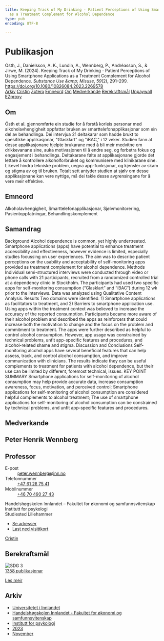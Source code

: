 ```yaml
---
title: Keeping Track of My Drinking - Patient Perceptions of Using Smartphone Applications
  as a Treatment Complement for Alcohol Dependence
type: pub
encoding: UTF-8

---
```

<h1>Publikasjon</h1>
<article id="csl-bib-container-78W968L5" class="csl-bib-container">
  <div class="csl-bib-body"> <div class="csl-entry">Östh, J., Danielsson, A. K., Lundin, A., Wennberg, P., Andréasson, S., &#38; Jirwe, M. (2024). Keeping Track of My Drinking - Patient Perceptions of Using Smartphone Applications as a Treatment Complement for Alcohol Dependence. <i>Substance Use &#38;amp; Misuse</i>, <i>59</i>(2), 291–299. <a href="https://doi.org/10.1080/10826084.2023.2269578">https://doi.org/10.1080/10826084.2023.2269578</a></div> </div>
  <div class="csl-bib-buttons">
    <a href="#taxonomy-article-78W968L5" alt="archive" class="csl-bib-button">Arkiv</a>
    <a href="https://app.cristin.no/results/show.jsf?id=2192655" alt="Cristin" class="csl-bib-button">Cristin</a>
    <a href="http://zotero.org/groups/5881554/items/78W968L5" alt="Zotero" class="csl-bib-button">Zotero</a>
    <a href="#keywords-article-78W968L5" alt="keywords" class="csl-bib-button">Emneord</a>
    <a href="#about-article-78W968L5" alt="about_pub" class="csl-bib-button">Om</a>
    <a href="#contributors-article-78W968L5" alt="contributors" class="csl-bib-button">Medverkande</a>
    <a href="#sdg-article-78W968L5" alt="sdg" class="csl-bib-button">Berekraftsmål</a>
    <a href="https://www.tandfonline.com/doi/pdf/10.1080/10826084.2023.2269578?needAccess=true" alt="Unpaywall" class="csl-bib-button">Unpaywall</a>
    <a href="https://www.tandfonline.com/doi/pdf/10.1080/10826084.2023.2269578?needAccess=true" alt="EZproxy" class="csl-bib-button">EZproxy</a>
  </div>
  <div id="csl-bib-meta-container-78W968L5"></div>
</article>
<div id="csl-bib-meta-78W968L5" class="csl-bib-meta">
  <article id="about-article-78W968L5" class="about_pub-article">
    <h1>Om</h1>
    Östh et al. gjennomførte ein studie for å forstå korleis personar med alkoholavhengigheit oppfattar bruken av smarttelefonapplikasjonar som ein del av behandlinga. Dei intervjua 21 deltakarar som hadde brukt to spesifikke applikasjonar, "Glasklart" og "iBAC," i 12 veker. Studien fann at desse applikasjonane hjelpte brukarane med å bli meir medvitne om drikkevanane sine, auka motivasjonen til å endre seg, og forbetra fokus og engasjement i behandlinga. Deltakarane følte at applikasjonane gjorde det lettare å kontrollere alkoholforbruket og kommunisere med klinikarane sine. Likevel hindra tekniske problem, uegna app-funksjonar, og kjensler av skam og stigma av og til bruken. Totalt sett antyder studien at sjølv om desse applikasjonane kan vere nyttige, må dei takle desse avgrensingane for å vere meir effektive.
  </article>
  <article id="keywords-article-78W968L5" class="keywords-article">
    <h1>Emneord</h1>
    Alkoholavhengigheit, Smarttelefonapplikasjonar, Sjølvmonitorering, Pasientoppfatningar, Behandlingskomplement
  </article>
  <article id="abstract-article-78W968L5" class="abstract-article">
    <h1>Samandrag</h1>
    Background Alcohol dependence is common, yet highly undertreated. Smartphone applications (apps) have potential to enhance treatment accessibility and effectiveness, however evidence is limited, especially studies focussing on user experiences. The aim was to describe patient perceptions on the usability and acceptability of self-monitoring apps provided as treatment complement for alcohol dependence. Methods Individual semi-structured interviews were conducted through video or phone calls with 21 participants, recruited from a randomized controlled trial at a dependency clinic in Stockholm. The participants had used two specific apps for self-monitoring consumption (“Glasklart” and “iBAC”) during 12 wk prior to the interviews. Data was analyzed using Qualitative Content Analysis. Results Two domains were identified: 1) Smartphone applications as facilitators to treatment, and 2) Barriers to smartphone application use. Using apps within the treatment context was believed to increase the accuracy of the reported consumption. Participants became more aware of their alcohol problem and described the apps as reinforcers that could increase both the motivation to change and the focus on the problem and commitment to treatment. The apps were further described as helpful to control alcohol consumption. However, app usage was constrained by technical problems, unfit app-specific features and procedures, and alcohol-related shame and stigma. Discussion and Conclusions Self-monitoring alcohol apps have several beneficial features that can help assess, track, and control alcohol consumption, and improve communication with clinicians. The results indicate they can be useful complements to treatment for patients with alcohol dependence, but their use can be limited by different, foremost technical, issues. KEY POINT SUMMARY Smartphone applications for self-monitoring of alcohol consumption may help provide accurate data, increase consumption awareness, focus, motivation, and perceived control; Smartphone applications for self-monitoring of alcohol consumption are considered helpful complements to alcohol treatment; The use of smartphone applications for self-monitoring of alcohol consumption can be constrained by technical problems, and unfit app-specific features and procedures.
  </article>
  <article id="contributors-article-78W968L5" class="contributors-article">
    <h1>Medverkande</h1>
    <div class="personas"> <div class="vrtx-hinn-person-card"> <div class="photo"> <i class="lar la-user-circle missing-person"></i> </div> <div class="info"> <hgroup><h1>Peter Henrik Wennberg</h1> <h2>Professor</h2> </hgroup><dl> <dt>E-post</dt> <dd> <a href="mailto:peter.wennberg@inn.no">peter.wennberg@inn.no</a> </dd> <dt>Telefonnummer</dt> <dd><a href="tel:+4761287541"> +47 61 28 75 41 </a></dd> <dt>Mobilnummer</dt> <dd><a href="tel:+46704902743"> +46 70 490 27 43 </a></dd> </dl> <p> Handelshøgskolen Innlandet – Fakultet for økonomi og samfunnsvitenskap<br> Institutt for psykologi<br> Studiested Lillehammer </p> <ul class="vrtx-hinn-links"> <li><a href="https://www.inn.no/finn-en-ansatt/peter-wennberg.html#vrtx-hinn-addresses">Se adresser</a></li> <li><a href="https://www.inn.no/finn-en-ansatt/peter-wennberg.html?vrtx=vcf">Last ned visittkort</a></li> </ul> </div> </div> <a href="https://app.cristin.no/persons/show.jsf?id=1497957" alt="Cristin URL" class="personas-cristin">Cristin</a> </div>
  </article>
  <article id="sdg-article-78W968L5" class="sdg-article">
    <h1>Berekraftsmål</h1>
    <div class="sdg-container"><div id="sdg3" class="sdg">
        <img src="{{< params subfolder >}}images/sdg/sdg03_nn.png" class="image" alt="SDG 3">
        <div class="sdg-overlay">
          <a href="{{< params subfolder >}}nn/archive/?sdg=3#archive" class="sdg-publication-count"><span>1358</span> publikasjonar</a>
          <p><a href="https://fn.no/om-fn/fns-baerekraftsmaal/god-helse-og-livskvalitet?lang=nno-NO" class="sdg-read-more">Les meir</a></p>
        </div>
      </div></div>
  </article>
  <article id="taxonomy-article-78W968L5" class="taxonomy-article">
    <h1>Arkiv</h1>
    <ul>
      <li><a href="{{< params subfolder >}}nn/archive/?key=3DCRN523">Universitetet i Innlandet</a></li>
      <li><a href="{{< params subfolder >}}nn/archive/?key=DU8Q9LN9">Handelshøgskolen Innlandet - Fakultet for økonomi og samfunnsvitenskap</a></li>
      <li><a href="{{< params subfolder >}}nn/archive/?key=KTD9NXA8">Institutt for psykologi</a></li>
      <li><a href="{{< params subfolder >}}nn/archive/?key=E5HY97HN">2023</a></li>
      <li><a href="{{< params subfolder >}}nn/archive/?key=VTGVY8ZZ">November</a></li>
    </ul>
  </article>
</div>
